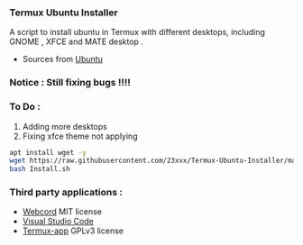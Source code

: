 ### Termux Ubuntu Installer
 A script to install ubuntu in Termux with different desktops,
 including GNOME , XFCE and MATE desktop . 
- Sources from [Ubuntu](ttps://cloud-images.ubuntu.com)
### Notice : Still fixing bugs !!!!



### To Do : 
1) Adding more desktops 
2) Fixing xfce theme not applying 

```bash 
apt install wget -y 
wget https://raw.githubusercontent.com/23xvx/Termux-Ubuntu-Installer/main/Install.sh
bash Install.sh 
```

### Third party applications :
- [Webcord](https://github.com/SpacingBat3/WebCord) MIT license 
- [Visual Studio Code](https://code.visualstudio.com) 
- [Termux-app](https://github.com/termux/termux-app) GPLv3 license